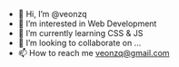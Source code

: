 - 👋 Hi, I’m @veonzq
- 👀 I’m interested in Web Development
- 🌱 I’m currently learning CSS & JS
- 💞️ I’m looking to collaborate on ...
- 📫 How to reach me veonzq@gmail.com


